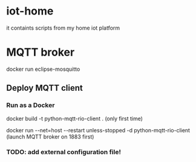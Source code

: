 # iot-home
it containts scripts from my home iot platform

# MQTT broker

docker run eclipse-mosquitto

## Deploy MQTT client 
### Run as a Docker
docker build -t python-mqtt-rio-client . (only first time)

docker run --net=host --restart unless-stopped -d python-mqtt-rio-client (launch MQTT broker on 1883 first)

### TODO: add external configuration file!

